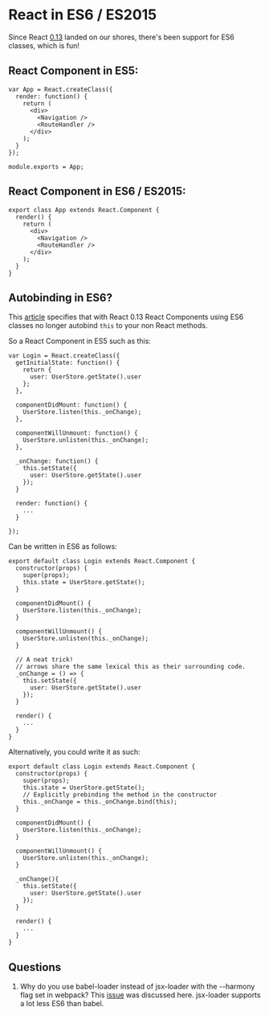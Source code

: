# React in ES6 / ES2015

Since React [0.13](http://facebook.github.io/react/blog/2015/03/10/react-v0.13.html) landed on our shores, there's been support for ES6 classes, which is fun!


## React Component in ES5:
```
var App = React.createClass({
  render: function() {
    return (
      <div>
        <Navigation />
        <RouteHandler />
      </div>
    );
  }
});

module.exports = App;
```

## React Component in ES6 / ES2015:
```
export class App extends React.Component {
  render() {
    return (
      <div>
        <Navigation />
        <RouteHandler />
      </div>
    );
  }
}
```

## Autobinding in ES6?
This [article](https://facebook.github.io/react/blog/2015/01/27/react-v0.13.0-beta-1.html#autobinding) specifies that with React 0.13 React Components using ES6 classes no longer autobind `this` to your non React methods.

So a React Component in ES5 such as this:

```
var Login = React.createClass({
  getInitialState: function() {
    return {
      user: UserStore.getState().user
    };
  },

  componentDidMount: function() {
    UserStore.listen(this._onChange);
  },

  componentWillUnmount: function() {
    UserStore.unlisten(this._onChange);
  },

  _onChange: function() {
    this.setState({
      user: UserStore.getState().user
    });
  }

  render: function() {
    ...
  }

});

```

Can be written in ES6 as follows:

```
export default class Login extends React.Component {
  constructor(props) {
    super(props);
    this.state = UserStore.getState();
  }

  componentDidMount() {
    UserStore.listen(this._onChange);
  }

  componentWillUnmount() {
    UserStore.unlisten(this._onChange);
  }

  // A neat trick!
  // arrows share the same lexical this as their surrounding code.
  _onChange = () => {
    this.setState({
      user: UserStore.getState().user
    });
  }

  render() {
    ...
  }
}
```

Alternatively, you could write it as such:
```
export default class Login extends React.Component {
  constructor(props) {
    super(props);
    this.state = UserStore.getState();
    // Explicitly prebinding the method in the constructor
    this._onChange = this._onChange.bind(this);
  }

  componentDidMount() {
    UserStore.listen(this._onChange);
  }

  componentWillUnmount() {
    UserStore.unlisten(this._onChange);
  }

  _onChange(){
    this.setState({
      user: UserStore.getState().user
    });
  }

  render() {
    ...
  }
}
```


## Questions

1. Why do you use babel-loader instead of jsx-loader with the --harmony flag set in webpack?
This [issue](https://github.com/webpack/react-starter/issues/48) was discussed here. jsx-loader supports a lot less ES6 than babel.
